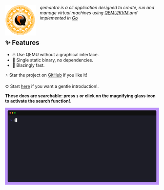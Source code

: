 <img alt="qemantra icon" height="100" width="100" src="./qemantra.svg" align="left" style="padding-right: 1em"> *qemantra is a cli application designed to create, run and manage virtual machines using <a href="https://qemu.org"> QEMU/KVM </a> and implemented in <a href="https://go.dev">Go</a>*

</br>

## ✨ Features

- 🔥 Use QEMU without a graphical interface.
- 🧹 Single static binary, no dependencies.
- 🚀 Blazingly fast.

⭐ Star the project on [GitHub](https://github.com/pspiagicw/qemantra) if you like it!

⚙️ Start [here](/getting-started.html) if you want a gentle introduction!.

**These docs are searchable: press `s` or click on the magnifying glass icon to activate the search function!.**

![carbon](./gifs/intro.gif)
